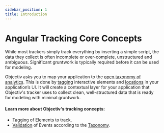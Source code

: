 ```yaml
---
sidebar_position: 1
title: Introduction
---
```


# Angular Tracking Core Concepts

While most trackers simply track everything by inserting a simple script, the data they collect is often incomplete or over-complete, unstructured and ambiguous. Significant gruntwork is typically required before it can be used for modeling. 

Objectiv asks you to map your application to the [open taxonomy of analytics](/taxonomy). This is done by [tagging](/tracking/angular/core-concepts/tagging.md) interactive elements and [locations](/tracking/core-concepts/locations.md) in your application’s UI. It will create a contextual layer for your application that Objectiv's tracker uses to collect clean, well-structured data that is ready for modeling with minimal gruntwork. 

#### Learn more about Objectiv's tracking concepts:
- [Tagging](/tracking/angular/core-concepts/tagging.md) of Elements to track.
- [Validation](/tracking/angular/core-concepts/validation.md) of Events according to the [Taxonomy](/taxonomy/introduction.md).
